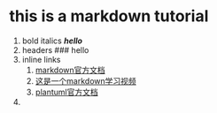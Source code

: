 # this is a markdown tutorial
1. bold italics **_hello_**
2. headers ### hello
3. inline links
   1. [markdown官方文档](https://markdown.com.cn/extended-syntax/footnotes.html)
   2. [这是一个markdown学习视频](https://www.bilibili.com/video/BV1si4y1472o/?spm_id_from=333.1007.top_right_bar_window_default_collection.content.click&vd_source=b50cb6805c9a4b96c1eae74db47034de)
   3. [plantuml官方文档](https://plantuml.com/zh/)
4. 